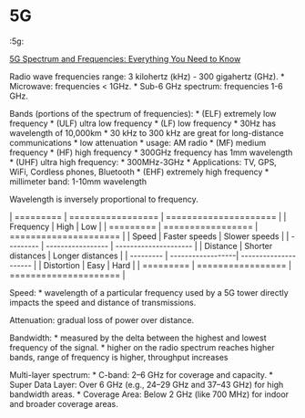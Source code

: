 # 5G

:5g:

[5G Spectrum and Frequencies: Everything You Need to Know](https://www.lifewire.com/5g-spectrum-frequencies-4579825)

Radio wave frequencies range: 3 kilohertz (kHz) - 300 gigahertz (GHz).
    * Microwave: frequencies < 1GHz.
    * Sub-6 GHz spectrum: frequencies 1-6 GHz.

Bands (portions of the spectrum of frequencies):
    * (ELF) extremely low frequency
    * (ULF) ultra low frequency
    * (LF) low frequency
        * 30Hz has wavelength of 10,000km
        * 30 kHz to 300 kHz are great for long-distance communications
        * low attenuation
        * usage: AM radio
    * (MF) medium frequency
    * (HF) high frequency
        * 300GHz frequency has 1mm wavelength
    * (UHF) ultra high frequency:
        * 300MHz-3GHz
        * Applications: TV, GPS, WiFi, Cordless phones, Bluetooth
    * (EHF) extremely high frequency
        * millimeter band: 1-10mm wavelength

Wavelength is inversely proportional to frequency.

| =========  | ================= | ===================== |
| Frequency  | High              | Low                   |
| =========  | ================= | ===================== |
| Speed      | Faster speeds     | Slower speeds         |
| ---------  | ----------------- | --------------------- |
| Distance   | Shorter distances | Longer distances      |
| ---------  | ------------------| --------------------- |
| Distortion | Easy              | Hard                  |
| =========  | ================= | ===================== |

Speed:
    * wavelength of a particular frequency used by a 5G tower directly impacts the speed and distance of transmissions.

Attenuation: gradual loss of power over distance.

Bandwidth:
    * measured by the delta between the highest and lowest frequency of the signal.
    * higher on the radio spectrum reaches higher bands, range of frequency is higher, throughput increases

Multi-layer spectrum:
    * C-band: 2–6 GHz for coverage and capacity.
    * Super Data Layer: Over 6 GHz (e.g., 24–29 GHz and 37–43 GHz) for high bandwidth areas.
    * Coverage Area: Below 2 GHz (like 700 MHz) for indoor and broader coverage areas.

